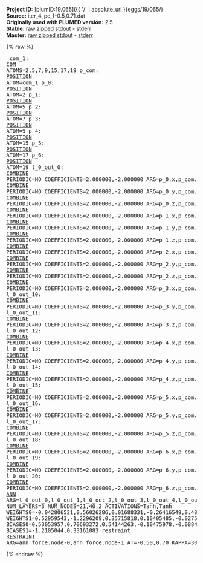 **Project ID:** [plumID:19.065]({{ '/' | absolute_url }}eggs/19/065/)  
**Source:** iter_4_pc_[-0.5,0.7].dat  
**Originally used with PLUMED version:** 2.5  
**Stable:** [raw zipped stdout](iter_4_pc_[-0.5,0.7].dat.plumed.stdout.txt.zip) - [stderr](iter_4_pc_[-0.5,0.7].dat.plumed.stderr)  
**Master:** [raw zipped stdout](iter_4_pc_[-0.5,0.7].dat.plumed_master.stdout.txt.zip) - [stderr](iter_4_pc_[-0.5,0.7].dat.plumed_master.stderr)  

{% raw %}<pre>
com_1: <a href="https://plumed.github.io/doc-master/user-doc/html/_c_o_m.html">COM</a> ATOMS=2,5,7,9,15,17,19
p_com: <a href="https://plumed.github.io/doc-master/user-doc/html/_p_o_s_i_t_i_o_n.html">POSITION</a> ATOM=com_1
p_0: <a href="https://plumed.github.io/doc-master/user-doc/html/_p_o_s_i_t_i_o_n.html">POSITION</a> ATOM=2
p_1: <a href="https://plumed.github.io/doc-master/user-doc/html/_p_o_s_i_t_i_o_n.html">POSITION</a> ATOM=5
p_2: <a href="https://plumed.github.io/doc-master/user-doc/html/_p_o_s_i_t_i_o_n.html">POSITION</a> ATOM=7
p_3: <a href="https://plumed.github.io/doc-master/user-doc/html/_p_o_s_i_t_i_o_n.html">POSITION</a> ATOM=9
p_4: <a href="https://plumed.github.io/doc-master/user-doc/html/_p_o_s_i_t_i_o_n.html">POSITION</a> ATOM=15
p_5: <a href="https://plumed.github.io/doc-master/user-doc/html/_p_o_s_i_t_i_o_n.html">POSITION</a> ATOM=17
p_6: <a href="https://plumed.github.io/doc-master/user-doc/html/_p_o_s_i_t_i_o_n.html">POSITION</a> ATOM=19
l_0_out_0: <a href="https://plumed.github.io/doc-master/user-doc/html/_c_o_m_b_i_n_e.html">COMBINE</a> PERIODIC=NO COEFFICIENTS=2.000000,-2.000000 ARG=p_0.x,p_com.x
l_0_out_1: <a href="https://plumed.github.io/doc-master/user-doc/html/_c_o_m_b_i_n_e.html">COMBINE</a> PERIODIC=NO COEFFICIENTS=2.000000,-2.000000 ARG=p_0.y,p_com.y
l_0_out_2: <a href="https://plumed.github.io/doc-master/user-doc/html/_c_o_m_b_i_n_e.html">COMBINE</a> PERIODIC=NO COEFFICIENTS=2.000000,-2.000000 ARG=p_0.z,p_com.z
l_0_out_3: <a href="https://plumed.github.io/doc-master/user-doc/html/_c_o_m_b_i_n_e.html">COMBINE</a> PERIODIC=NO COEFFICIENTS=2.000000,-2.000000 ARG=p_1.x,p_com.x
l_0_out_4: <a href="https://plumed.github.io/doc-master/user-doc/html/_c_o_m_b_i_n_e.html">COMBINE</a> PERIODIC=NO COEFFICIENTS=2.000000,-2.000000 ARG=p_1.y,p_com.y
l_0_out_5: <a href="https://plumed.github.io/doc-master/user-doc/html/_c_o_m_b_i_n_e.html">COMBINE</a> PERIODIC=NO COEFFICIENTS=2.000000,-2.000000 ARG=p_1.z,p_com.z
l_0_out_6: <a href="https://plumed.github.io/doc-master/user-doc/html/_c_o_m_b_i_n_e.html">COMBINE</a> PERIODIC=NO COEFFICIENTS=2.000000,-2.000000 ARG=p_2.x,p_com.x
l_0_out_7: <a href="https://plumed.github.io/doc-master/user-doc/html/_c_o_m_b_i_n_e.html">COMBINE</a> PERIODIC=NO COEFFICIENTS=2.000000,-2.000000 ARG=p_2.y,p_com.y
l_0_out_8: <a href="https://plumed.github.io/doc-master/user-doc/html/_c_o_m_b_i_n_e.html">COMBINE</a> PERIODIC=NO COEFFICIENTS=2.000000,-2.000000 ARG=p_2.z,p_com.z
l_0_out_9: <a href="https://plumed.github.io/doc-master/user-doc/html/_c_o_m_b_i_n_e.html">COMBINE</a> PERIODIC=NO COEFFICIENTS=2.000000,-2.000000 ARG=p_3.x,p_com.x
l_0_out_10: <a href="https://plumed.github.io/doc-master/user-doc/html/_c_o_m_b_i_n_e.html">COMBINE</a> PERIODIC=NO COEFFICIENTS=2.000000,-2.000000 ARG=p_3.y,p_com.y
l_0_out_11: <a href="https://plumed.github.io/doc-master/user-doc/html/_c_o_m_b_i_n_e.html">COMBINE</a> PERIODIC=NO COEFFICIENTS=2.000000,-2.000000 ARG=p_3.z,p_com.z
l_0_out_12: <a href="https://plumed.github.io/doc-master/user-doc/html/_c_o_m_b_i_n_e.html">COMBINE</a> PERIODIC=NO COEFFICIENTS=2.000000,-2.000000 ARG=p_4.x,p_com.x
l_0_out_13: <a href="https://plumed.github.io/doc-master/user-doc/html/_c_o_m_b_i_n_e.html">COMBINE</a> PERIODIC=NO COEFFICIENTS=2.000000,-2.000000 ARG=p_4.y,p_com.y
l_0_out_14: <a href="https://plumed.github.io/doc-master/user-doc/html/_c_o_m_b_i_n_e.html">COMBINE</a> PERIODIC=NO COEFFICIENTS=2.000000,-2.000000 ARG=p_4.z,p_com.z
l_0_out_15: <a href="https://plumed.github.io/doc-master/user-doc/html/_c_o_m_b_i_n_e.html">COMBINE</a> PERIODIC=NO COEFFICIENTS=2.000000,-2.000000 ARG=p_5.x,p_com.x
l_0_out_16: <a href="https://plumed.github.io/doc-master/user-doc/html/_c_o_m_b_i_n_e.html">COMBINE</a> PERIODIC=NO COEFFICIENTS=2.000000,-2.000000 ARG=p_5.y,p_com.y
l_0_out_17: <a href="https://plumed.github.io/doc-master/user-doc/html/_c_o_m_b_i_n_e.html">COMBINE</a> PERIODIC=NO COEFFICIENTS=2.000000,-2.000000 ARG=p_5.z,p_com.z
l_0_out_18: <a href="https://plumed.github.io/doc-master/user-doc/html/_c_o_m_b_i_n_e.html">COMBINE</a> PERIODIC=NO COEFFICIENTS=2.000000,-2.000000 ARG=p_6.x,p_com.x
l_0_out_19: <a href="https://plumed.github.io/doc-master/user-doc/html/_c_o_m_b_i_n_e.html">COMBINE</a> PERIODIC=NO COEFFICIENTS=2.000000,-2.000000 ARG=p_6.y,p_com.y
l_0_out_20: <a href="https://plumed.github.io/doc-master/user-doc/html/_c_o_m_b_i_n_e.html">COMBINE</a> PERIODIC=NO COEFFICIENTS=2.000000,-2.000000 ARG=p_6.z,p_com.z
ann_force: <a href="https://plumed.github.io/doc-master/user-doc/html/_a_n_n.html">ANN</a> ARG=l_0_out_0,l_0_out_1,l_0_out_2,l_0_out_3,l_0_out_4,l_0_out_5,l_0_out_6,l_0_out_7,l_0_out_8,l_0_out_9,l_0_out_10,l_0_out_11,l_0_out_12,l_0_out_13,l_0_out_14,l_0_out_15,l_0_out_16,l_0_out_17,l_0_out_18,l_0_out_19,l_0_out_20 NUM_LAYERS=3 NUM_NODES=21,40,2 ACTIVATIONS=Tanh,Tanh  WEIGHTS0=-0.042806521,0.56026286,0.01688331,-0.26416549,0.48448327,0.10582075,-0.18304017,-0.083901323,0.16539259,-0.016922936,-0.37139818,0.22154054,-0.032267559,-0.0017537589,0.25807095,0.41040054,-0.051513676,0.086060122,0.26571432,-0.53647584,-0.020666065,-0.39037821,0.65676033,-0.34114856,-0.034531318,0.30079514,-0.075692631,0.017226692,-0.24342038,-0.15644741,0.14187694,-0.5894264,0.41671559,0.5151791,-0.86795419,0.6291247,-0.10772899,0.23323819,-0.33919409,-0.12845139,0.71675068,-0.28746426,0.61935794,-0.21669386,0.16522895,0.57438058,0.060581692,0.37951085,-0.35045868,-0.17871648,-0.22894497,-0.25367627,-0.0084908735,0.364438,0.11297631,0.23573317,0.26852959,-0.53542411,-0.4542805,0.06606169,-0.53374171,-0.078151107,0.18462013,-0.23786601,-0.52886695,0.00078827544,-0.063153476,0.12369215,0.63221538,-0.39583594,-0.41358235,-0.8943041,0.26286536,0.61220837,-0.49655852,0.65164983,0.059523758,0.28373295,-0.36011454,-0.10193082,-0.024043506,-0.14441663,-0.2412079,0.56532377,0.10831822,-0.11551677,0.29046214,-0.065161318,0.21410783,-0.075582936,-0.3415716,-0.36431304,-0.31508863,-0.045123927,-0.10783011,-0.01360664,0.20107347,0.12825532,0.4074901,-0.21630163,-0.32670474,-0.1488328,0.18936487,0.13053986,0.18484907,0.12825818,-0.22596978,0.1012718,-0.55251008,-0.42379045,-0.15112583,0.061540872,0.068785168,-0.046559263,0.036948387,-0.31612164,0.2191835,-0.33057603,0.087902449,-0.24771303,0.10417183,0.25627875,-0.23999989,0.16590518,0.2429678,-0.031951565,-0.17322965,-0.57291973,0.26382449,-0.014179773,0.25371912,0.17052342,-0.13789672,-0.15952274,-0.044173542,-0.29079553,0.25637838,-0.54280591,0.31768176,0.70380509,-0.46521434,0.26528233,-0.46127984,0.19321176,-0.12792633,0.12378923,0.42488331,-0.5395689,0.18327838,-0.31243634,-0.19001321,0.16074218,-0.29410744,-0.10529304,0.050570499,-0.23784065,0.47249365,-0.079627521,0.13649862,-0.66894066,0.27467281,-0.26359478,0.71466434,-0.19800606,0.31051975,0.28960094,-0.0089972932,0.080979079,0.067582123,0.11174589,-0.33475643,0.32963017,-0.12402081,0.083199605,-0.16335298,0.039991334,0.12329804,0.10312368,-0.019828277,0.31939533,0.13186871,-0.20522013,0.40713754,0.14760526,-0.10553657,0.17529295,0.19901271,0.31858957,-0.086228706,-0.06383124,0.30028021,-0.13990743,0.12410922,-0.3090381,-0.33165032,0.48366931,0.38576308,0.23615988,-0.081154846,-0.23712961,-0.20477355,0.081017993,-0.35994789,0.0032072202,0.12806582,0.29094768,0.12980683,-0.075085416,0.0015141479,-0.34371364,-0.022159239,0.32889333,0.16789468,0.027431743,0.0903714,0.035626978,-0.060891315,-0.089544646,0.073478468,-0.080945343,-0.20763986,0.17697743,0.13914952,0.082240812,-0.35155708,0.34339908,0.28230873,-0.2225346,-0.11269013,-0.18344676,0.095422886,0.50225258,0.13339868,-0.17072697,0.49628487,-0.014706603,0.25138909,-0.33034578,-0.16090772,-0.21127464,-0.57506752,-0.15783489,-0.33082598,-0.53338897,-0.39303145,-0.17154878,0.1639884,0.33953339,0.10074487,0.52666074,-0.24413949,-0.094582841,-0.13271564,-0.26749942,0.0033233699,0.12854786,0.11271952,-0.053460933,-0.0053524063,0.014148967,0.15984488,0.3076964,-0.010148078,0.18473724,0.011830566,-0.10687578,0.41480637,-0.15638174,0.24489994,-0.20504671,0.31582794,-0.20116429,-0.067678206,-0.76358676,-0.33513799,-0.21135816,-0.15678252,-0.41729572,0.10480531,0.01062082,-0.078686237,-0.34388635,0.6720137,0.54532528,0.068229452,0.82071126,0.12051679,-0.068588294,-0.35867327,-0.1751795,-0.12254197,-0.72320002,-0.50610954,-0.1471507,-0.33934528,-0.030868314,0.3162345,0.22753912,0.21584412,0.4191142,-0.080298401,0.090183944,0.12384161,0.1098377,-0.11991044,-0.00088071451,-0.15919216,-0.22829136,-0.083340019,0.11550298,-0.023416756,-0.096153468,0.36279905,-0.027990991,0.21534768,-0.08338397,-0.18373908,-0.030750049,0.099680297,0.085606068,0.11611035,-0.0037274947,-0.16382556,-0.18326488,-0.043692835,-0.23116212,-0.19416262,-0.080115467,0.024522003,0.020262411,-0.15886013,-0.045723528,-0.088546701,0.25116694,0.072796591,0.075302236,-0.0076964381,-0.00023111394,-0.01293663,0.32117641,0.021452649,-0.16131544,-0.32348391,0.15938626,-0.05870007,0.22209184,-0.16303702,0.28921038,0.2430941,0.35065731,-0.21525778,0.17201345,-0.28208399,-0.17790478,0.15226835,0.16953216,0.13244534,0.18165435,-0.29431194,0.20195475,-0.30834374,-0.29975465,-0.23043188,0.26468101,0.178782,0.31783131,-0.25235412,0.29555592,-0.070747502,-0.00046732317,-0.17165396,-0.08970391,0.18011008,0.17972244,-0.31875113,-0.065406889,-0.0688577,-0.15707339,0.2297259,0.21421525,-0.38582048,0.40465063,0.17873108,-0.2289612,-0.23668291,0.19572701,-0.26357585,0.073759325,0.20319058,-0.26381251,0.1099337,0.0134127,-0.074669242,-0.20027903,-0.30794662,0.0091574192,0.048370533,-0.14725535,-0.18238512,0.44490322,0.57242817,0.19477449,0.15679523,0.1430559,-0.034150403,-0.14472109,0.079892091,-0.11348768,0.0049284026,-0.23493174,-0.12311117,0.37818918,0.52431142,0.25264946,-0.53865194,-0.83183146,-0.20404235,-0.27771354,-0.35761878,-0.26235154,0.3660219,-0.31520668,0.041808799,0.34009403,0.0026396932,0.42019358,0.13882129,-0.14198132,-0.19647764,0.06409324,0.258549,-0.26472345,0.046133436,0.3722553,0.21235183,0.14530647,0.49650398,-0.26044971,0.035270527,0.62472951,-0.27556208,-0.17721282,0.15010998,0.18476647,0.22988524,-0.1315078,-0.23847923,-0.41417909,-0.083080538,-0.33399525,0.037291296,-0.15858488,0.22513406,-0.0022475773,0.095700875,0.10782101,-0.010800249,-0.20701684,0.10432407,-0.044502269,0.33502856,-0.22220889,-0.30065784,0.54531795,0.75759977,0.20650215,-0.011747635,0.2490357,0.12773924,-0.23561946,-0.25985143,0.073178701,-0.16969329,-0.76481909,0.44380414,-0.66811502,-0.9257139,-0.2367062,0.11890548,0.35142595,-0.059129842,0.45682523,0.72346234,0.18471418,0.15761885,0.29396689,-0.32749385,0.097292431,-0.040034451,-0.11223614,-0.1866325,0.10576034,-0.24717492,0.045627534,0.11037467,-0.43374002,-0.012526048,-0.32992542,0.06523788,0.0042057638,-0.032075297,-0.33229545,0.0021234488,0.18752193,0.28400233,0.33828917,0.1518738,0.017188029,0.77585107,0.48387727,-0.16316339,-0.17446537,0.27253827,-0.080301084,0.033810809,0.016359925,0.10250399,0.3065685,0.32522434,0.093930706,-0.67503846,-0.39314812,-0.31179756,-0.31408685,-0.17035861,-0.018301291,0.12159173,-0.60906637,-0.3205688,-0.15496957,-0.29075667,-0.086715557,0.19701923,-0.19570507,0.24524024,0.21758613,-0.072101787,-0.13161494,-0.20476812,-0.094194077,0.011192925,0.30949071,0.82218874,0.41032264,0.41707087,0.53205085,-0.2147008,-0.29205063,0.52362543,-0.25394753,-0.27080402,0.22491816,-0.24211766,0.1426301,-0.087859385,-0.056924794,0.30101955,-0.19413665,-0.1068892,-0.55206615,0.56013507,0.1596072,0.54277778,-0.55244678,-0.10539012,0.24549361,-0.48579061,-0.051378377,-0.24381803,-0.16138299,-0.03083458,0.11165892,-0.34277317,0.26494744,0.41187048,-0.16779637,-0.12730744,0.25120288,-0.13481693,-0.025716253,-0.11541562,0.090601623,0.13178453,0.18094294,-0.025230056,-0.39409766,-0.089027442,-0.26359642,-0.06493558,0.034712393,-0.26328573,0.40905893,0.3954677,0.12350997,-0.22892092,0.1077706,-0.38126203,0.14388043,-0.10687243,0.19059691,0.091005869,-0.1954017,0.12657674,-0.2916528,-0.24988341,-0.26027387,-0.09249457,-0.37879404,-0.10499894,0.36843115,0.10757826,-0.18076693,0.43898702,0.10991277,-0.23855613,0.04417266,0.16842423,-0.073604189,0.020444915,-0.11760045,0.24206856,-0.18454997,0.28431758,-0.29109272,-0.5744046,0.21367827,0.4060277,-0.36618954,-0.18020776,0.18780486,0.16280064,0.023664253,0.44578898,0.34791926,-0.37834486,0.033535976,-0.13846733,-0.10205658,-0.1413071,-0.1983017,-0.13960475,0.10327879,-0.27565333,-0.14262253,-0.19094777,0.13798726,-0.056284092,-0.19634332,-0.34963536,-0.028257558,-0.3008683,-0.23021495,0.2455578,0.32679868,-0.1040905,0.24238639,0.25497338,-0.036835637,-0.058280919,-0.052159652,0.17874971,-0.18819395,-0.42011204,-0.42763266,0.31270558,0.5511654,0.34987861,-0.58302486,-0.53411591,0.30938146,-0.20632985,-0.28940406,0.32386816,-0.17974427,0.17344528,-0.14084603,-0.17622347,0.11655033,-0.20492522,0.45112506,0.16794138,-0.4655737,0.32413548,-0.37114576,-0.32075685,0.18019012,-0.097836532,0.11440606,-0.04774677,-0.046945084,0.3204765,-0.44341841,0.062079582,0.24555774,0.017101811,0.27014196,-0.058258798,-0.074345902,-0.049147636,-0.16639498,-0.21044759,-0.07914678,-0.050622646,0.23080394,0.22657712,0.11290851,0.14089529,-0.32078746,-0.066456914,0.0095302425,0.14657536,0.21144535,0.20838009,-0.12339406,-0.38464454,0.026626341,-0.12664452,0.28932878,-0.090288766,0.0018987618,0.19994712,-0.41962233,0.25498092,0.22591251,0.29516426,0.065436855,0.25583029,0.10407926,0.080893211,-0.23992875,0.06222802,-0.0258047,-0.13651913,-0.023574388,0.26671466,0.053663701,-0.34544349,-0.32628536,0.040637504,0.16275845,0.24698067,-0.13397509,-0.3381083,-0.24843916,-0.34322712,0.12203954,0.3166821,0.040484589,0.44521731,0.37187523,-0.24009925,-0.01999538,0.049052771,0.34829417,-0.16025111,-0.21604568,-0.03060887,-0.1505409,-0.028016355,0.20056835,0.12901968,0.26030973,-0.34542838,-0.46776509,-0.2584129,-0.084544756,-0.016620275,0.037401408,0.15397565,-0.0035321864,0.20318215,-0.46249819,0.27012983,-0.13670245,-0.28126726,0.33799747,-0.24561104,-0.14525728,-0.11550434,0.42511114,-0.19053052,-0.12108562,0.067519337,0.18164296,0.30132648,0.15568921,-0.06627249,0.35456964,-0.38960162,-0.10484055,-0.4964906,-0.56268787,0.15248108,0.29818827,0.50292438,-0.5404042,-0.47738448,-0.19644272,-0.074991487,-0.36228898,-0.054592699,0.4505161,-0.25756049,0.026466951,-0.19252576,0.1731185,0.13413918,-0.16659407,-0.10145751,0.42760271,0.10513528,0.41574982,0.43250847,0.33519843,-0.27082691,0.043799985,0.46307552,-0.10373595,-0.2834785,0.073409684,0.1012372,-0.38255435,-0.0034063004,-0.087074988,0.24835609,0.14689614,-0.34076378,-0.034952778,0.21959516,0.14921126,0.18026443,0.17579924,0.14727932,0.097916439,0.22364962,0.13219056,-0.24802211,0.018601576,-0.14052282,0.14848588 WEIGHTS1=0.52959543,-1.2296209,0.35715818,0.10405485,-0.027511381,-0.11721613,-0.80126458,1.4844182,0.23119116,-0.014381059,-0.13307662,-0.83328342,0.17152989,-1.168738,-0.22557881,-0.23346478,0.053980708,0.18371859,0.04239722,1.3238813,0.53556025,-0.12676451,1.28039,-0.16156816,0.09163297,-0.48959586,1.453233,0.10734152,0.2366229,-0.70744616,-0.32630336,-1.6746795,-0.3174839,0.082759008,0.21313542,0.33556131,-0.27888492,-0.34913549,0.0072957114,0.29834336,0.41441065,0.24251138,1.0706794,1.4913297,0.64053226,-0.58315909,0.55690873,0.096441887,0.34096959,-0.63329059,-0.2021735,-0.33802852,0.20412275,0.22402591,0.36323407,0.24870257,0.34220636,-0.35126457,0.44216552,0.15412442,0.41380593,0.34548315,0.13792576,-0.48666334,1.105698,-0.88209236,0.29133874,-0.46685025,0.44198051,-0.24522793,0.16075145,0.015575628,-0.740695,0.010756316,0.27796811,0.87219346,0.72375745,-1.0984987,0.76014763,0.27495059  BIASES0=0.53053957,0.70693272,0.54144263,-0.10475978,-0.088408701,-0.23236126,0.46507812,0.75107533,-0.079490602,0.007993021,-0.033421274,0.50189036,-0.058615614,0.83022928,-0.019707881,0.15816019,-0.0352729,0.306905,0.13125038,0.9366889,0.52740508,0.041419633,-0.88790929,0.017633246,0.52855837,-0.74023581,0.8991667,0.016665388,0.3555097,-0.58982301,-0.0025021145,-0.73426467,0.46108055,-0.039937753,-0.12604596,-0.2699815,-0.2938334,-0.071959145,-0.30467591,-0.14858229 BIASES1=-1.2105044,0.33161083
restraint: <a href="https://plumed.github.io/doc-master/user-doc/html/_r_e_s_t_r_a_i_n_t.html">RESTRAINT</a> ARG=ann_force.node-0,ann_force.node-1 AT=-0.50,0.70 KAPPA=3000,3000
</pre>{% endraw %}
